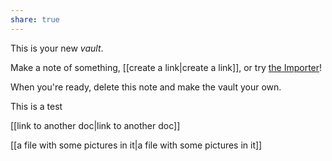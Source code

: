 ```yaml
---
share: true
---
```





This is your new *vault*.

Make a note of something, [[create a link|create a link]], or try [the Importer](https://help.obsidian.md/Plugins/Importer)!

When you're ready, delete this note and make the vault your own.

This is a test

[[link to another doc|link to another doc]]

[[a file with some pictures in it|a file with some pictures in it]] 



